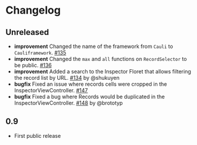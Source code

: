 # Changelog
## Unreleased
* **improvement** Changed the name of the framework from `Cauli` to `Cauliframework`. [#135](https://github.com/cauliframework/cauli/issues/135)
* **improvement** Changed the `max` and `all` functions on `RecordSelector` to be public. [#136](https://github.com/cauliframework/cauli/issues/136)
* **improvement** Added a search to the Inspector Floret that allows filtering the record list by URL. [#134](https://github.com/cauliframework/cauli/pull/134) by @shukuyen
* **bugfix** Fixed an issue where records cells were cropped in the InspectorViewController. [#147](https://github.com/cauliframework/cauli/issues/147)
* **bugfix** Fixed a bug where Records would be duplicated in the InspectorViewController. [#148](https://github.com/cauliframework/cauli/issues/148) by @brototyp

## 0.9
* First public release
